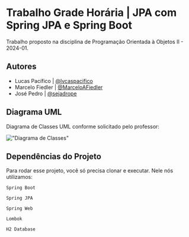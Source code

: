 
# Trabalho Grade Horária | JPA com Spring JPA e Spring Boot

Trabalho proposto na disciplina de Programação Orientada à Objetos II - 2024-01.




## Autores

- Lucas Pacífico | [@lvcaspacifico](https://github.com/lvcaspacifico/)
- Marcelo Fiedler | [@MarceloAFiedler](https://github.com/MarceloAFiedler)
- José Pedro | [@sejadrope](https://github.com/sejodrope)


## Diagrama UML

Diagrama de Classes UML conforme solicitado pelo professor:


!["Diagrama de Classes"](https://i.imgur.com/jRrkz6A.png)


## Dependências do Projeto

Para rodar esse projeto, você só precisa clonar e executar. Nele nós utilizamos:

`Spring Boot`

`Spring JPA`

`Spring Web`

`Lombok`

`H2 Database`

